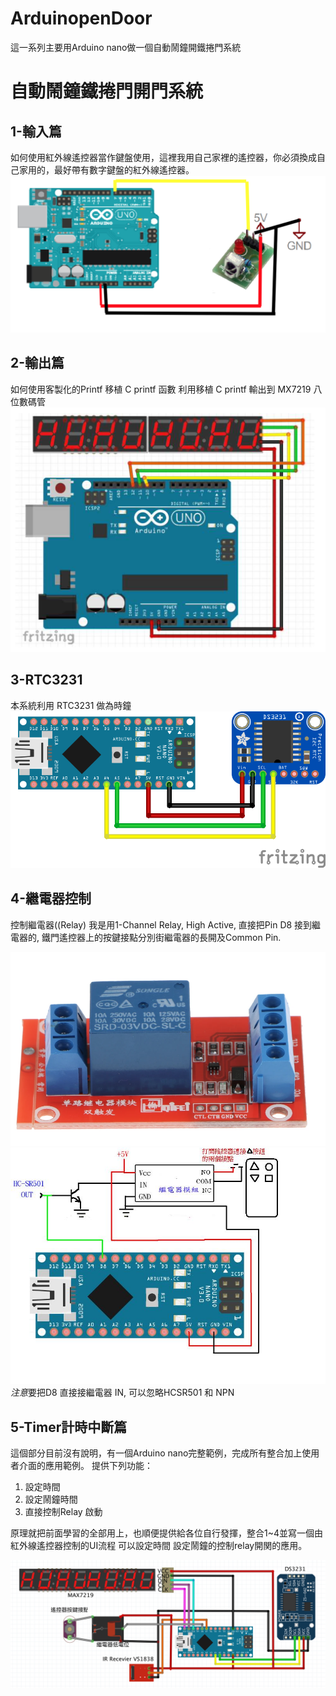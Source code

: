 # ArduinopenDoor


這一系列主要用Arduino nano做一個自動鬧鐘開鐵捲門系統


# 自動鬧鐘鐵捲門開門系統

## 1-輸入篇
   如何使用紅外線遙控器當作鍵盤使用，這裡我用自己家裡的遙控器，你必須換成自己家用的，最好帶有數字鍵盤的紅外線遙控器。
![紅外線接收器](1-Input/irrecv.png)


## 2-輸出篇
   如何使用客製化的Printf  移植 C printf 函數
   利用移植 C printf 輸出到 MX7219 八位數碼管
![MAX7219接線](2-Output/max7219.png)

## 3-RTC3231
   本系統利用 RTC3231 做為時鐘
![RTC3231接線](3-RTC3231/rtccir.png)



## 4-繼電器控制
   控制繼電器((Relay) 我是用1-Channel Relay, High Active, 直接把Pin D8 接到繼電器的, 鐵門遙控器上的按鍵接點分別街繼電器的長開及Common Pin.

![繼電器控](4-RelayControl/relay.png)
![繼電器控制捲門遙控器連接](4-RelayControl/PIC.JPG)
*注意*要把D8 直接接繼電器 IN, 可以忽略HCSR501 和 NPN 

## 5-Timer計時中斷篇
這個部分目前沒有說明，有一個Arduino nano完整範例，完成所有整合加上使用者介面的應用範例。 提供下列功能：

1. 設定時間
2. 設定鬧鐘時間
3. 直接控制Relay 啟動

原理就把前面學習的全部用上，也順便提供給各位自行發揮，整合1~4並寫一個由紅外線遙控器控制的UI流程 可以設定時間 設定鬧鐘的控制relay開関的應用。

![鬧鐘開鐵捲門](5-OpenDoor/circuit.png)



